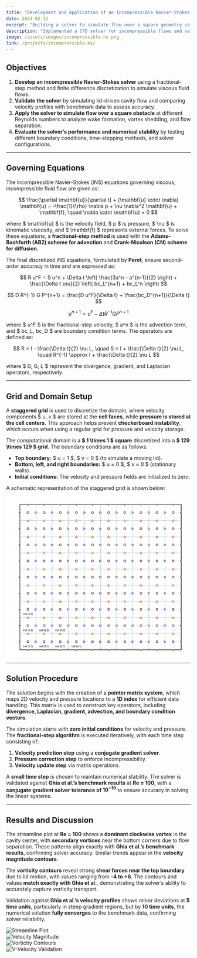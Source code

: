 ```yaml
---
title: "Development and Application of an Incompressible Navier-Stokes Solver"
date: 2024-02-12
excerpt: "Building a solver to simulate flow over a square geometry using the Incompressible Navier-Stokes equations."
description: "Implemented a CFD solver for incompressible flows and validated results for flow over a square obstacle."
image: /assets/images/incompressible-ns.png
link: /projects/incompressible-ns/
---
```


## **Objectives**
1. **Develop an incompressible Navier-Stokes solver** using a fractional-step method and finite difference discretization to simulate viscous fluid flows.  
2. **Validate the solver** by simulating lid-driven cavity flow and comparing velocity profiles with benchmark data to assess accuracy.  
3. **Apply the solver to simulate flow over a square obstacle** at different Reynolds numbers to analyze wake formation, vortex shedding, and flow separation.  
4. **Evaluate the solver’s performance and numerical stability** by testing different boundary conditions, time-stepping methods, and solver configurations.  

---

## **Governing Equations**  
The incompressible Navier-Stokes (iNS) equations governing viscous, incompressible fluid flow are given as:  

$$
\frac{\partial \mathbf{u}}{\partial t} + (\mathbf{u} \cdot \nabla) \mathbf{u} = -\frac{1}{\rho} \nabla p + \nu \nabla^2 \mathbf{u} + \mathbf{f}, \quad \nabla \cdot \mathbf{u} = 0
$$

where $ \mathbf{u} $ is the velocity field, $ p $ is pressure, $ \nu $ is kinematic viscosity, and $ \mathbf{f} $ represents external forces. To solve these equations, a **fractional-step method** is used with the **Adams-Bashforth (AB2) scheme for advection** and **Crank-Nicolson (CN) scheme for diffusion**.

The final discretized iNS equations, formulated by **Perot**, ensure second-order accuracy in time and are expressed as:

$$
R u^F = S u^n + \Delta t \left( \frac{3a^n - a^{n-1}}{2} \right) + \frac{\Delta t \nu}{2} \left( bc_L^{n+1} + bc_L^n \right)
$$

$$
D R^{-1} G P^{n+1} = \frac{D u^F}{\Delta t} + \frac{bc_D^{n+1}}{\Delta t}
$$

$$
u^{n+1} = u^F - \Delta t R^{-1} G P^{n+1}
$$

where $ u^F $ is the fractional-step velocity, $ a^n $ is the advection term, and $ bc_L, bc_D $ are boundary condition terms. The operators are defined as:

$$
R = I - \frac{\Delta t}{2} \nu L, \quad S = I + \frac{\Delta t}{2} \nu L, \quad R^{-1} \approx I + \frac{\Delta t}{2} \nu L
$$

where $ D, G, L $ represent the divergence, gradient, and Laplacian operators, respectively.

---

## **Grid and Domain Setup**  
A **staggered grid** is used to discretize the domain, where velocity components $ u, v $ are stored at the **cell faces**, while **pressure is stored at the cell centers**. This approach helps prevent **checkerboard instability**, which occurs when using a regular grid for pressure and velocity storage.

The computational domain is a **$ 1 \times 1 $ square** discretized into a **$ 129 \times 129 $ grid**. The boundary conditions are as follows:
- **Top boundary:** $ u = 1 $, $ v = 0 $ (to simulate a moving lid).  
- **Bottom, left, and right boundaries:** $ u = 0 $, $ v = 0 $ (stationary walls).  
- **Initial conditions:** The velocity and pressure fields are initialized to zero.

A schematic representation of the staggered grid is shown below:

![Grid Discretization](images/staggered_grid.png)  

---

## **Solution Procedure**  
The solution begins with the creation of a **pointer matrix system**, which maps 2D velocity and pressure locations to a **1D index** for efficient data handling. This matrix is used to construct key operators, including **divergence, Laplacian, gradient, advection, and boundary condition vectors**.  

The simulation starts with **zero initial conditions** for velocity and pressure. The **fractional-step algorithm** is executed iteratively, with each time step consisting of:  
1. **Velocity prediction step** using a **conjugate gradient solver**.  
2. **Pressure correction step** to enforce incompressibility.  
3. **Velocity update step** via matrix operations.  

A **small time step** is chosen to maintain numerical stability. The solver is validated against **Ghia et al.’s benchmark results** at **Re = 100**, with a **conjugate gradient solver tolerance of $10^{-10}$** to ensure accuracy in solving the linear systems.  

---

## **Results and Discussion**  

The streamline plot at **Re = 100** shows a **dominant clockwise vortex** in the cavity center, with **secondary vortices** near the bottom corners due to flow separation. These patterns align exactly with **Ghia et al.’s benchmark results**, confirming solver accuracy. Similar trends appear in the **velocity magnitude contours**.  

The **vorticity contours** reveal strong **shear forces near the top boundary** due to lid motion, with values ranging from **-4 to +6**. The contours and values **match exactly with Ghia et al.**, demonstrating the solver’s ability to accurately capture vorticity transport.  

Validation against **Ghia et al.’s velocity profiles** shows minor deviations at **5 time units**, particularly in steep gradient regions, but by **10 time units**, the numerical solution **fully converges** to the benchmark data, confirming solver reliability.  

![Streamline Plot](../assets/images/streamline_placeholder.png)  
![Velocity Magnitude](../assets/images/velocity_mag_placeholder.png)  
![Vorticity Contours](../assets/images/vorticity_placeholder.png)  
![V-Velocity Validation](../assets/images/v_velocity_placeholder.png)  
